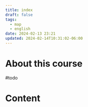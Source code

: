 ```yaml
---
title: index
draft: false
tags:
  - map
  - english
date: 2024-02-13 23:21
updated: 2024-02-14T10:31:02-06:00
---
```


# About this course
#todo 

# Content
